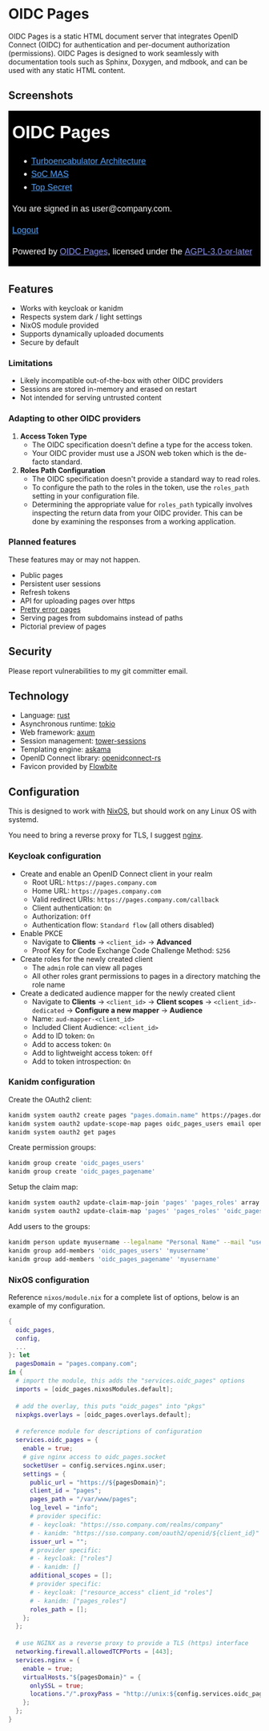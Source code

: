 # OIDC Pages

OIDC Pages is a static HTML document server that integrates OpenID Connect (OIDC) for authentication and per-document authorization (permissions).
OIDC Pages is designed to work seamlessly with documentation tools such as Sphinx, Doxygen, and mdbook, and can be used with any static HTML content.

## Screenshots

![OIDC Pages index](/screenshots/index.png?raw=true "OIDC Pages index")

## Features

- Works with keycloak or kanidm
- Respects system dark / light settings
- NixOS module provided
- Supports dynamically uploaded documents
- Secure by default

### Limitations

- Likely incompatible out-of-the-box with other OIDC providers
- Sessions are stored in-memory and erased on restart
- Not intended for serving untrusted content

### Adapting to other OIDC providers

1. **Access Token Type**
   - The OIDC specification doesn't define a type for the access token.
   - Your OIDC provider must use a JSON web token which is the de-facto standard.
2. **Roles Path Configuration**
   - The OIDC specification doesn't provide a standard way to read roles.
   - To configure the path to the roles in the token, use the `roles_path` setting in your configuration file.
   - Determining the appropriate value for `roles_path` typically involves inspecting the return data from your OIDC provider. This can be done by examining the responses from a working application.

### Planned features

These features may or may not happen.

- Public pages
- Persistent user sessions
- Refresh tokens
- API for uploading pages over https
- [Pretty error pages](https://docs.rs/tower-http/0.6.2/tower_http/services/struct.ServeDir.html#method.not_found_service)
- Serving pages from subdomains instead of paths
- Pictorial preview of pages

## Security

Please report vulnerabilities to my git committer email.

## Technology

- Language: [rust](https://www.rust-lang.org)
- Asynchronous runtime: [tokio](https://tokio.rs)
- Web framework: [axum](https://github.com/tokio-rs/axum)
- Session management: [tower-sessions](https://github.com/maxcountryman/tower-sessions)
- Templating engine: [askama](https://github.com/djc/askama)
- OpenID Connect library: [openidconnect-rs](https://github.com/ramosbugs/openidconnect-rs)
- Favicon provided by [Flowbite](https://flowbite.com/icons)

## Configuration

This is designed to work with [NixOS], but should work on any Linux OS with
systemd.

You need to bring a reverse proxy for TLS, I suggest [nginx].

### Keycloak configuration

- Create and enable an OpenID Connect client in your realm
  - Root URL: `https://pages.company.com`
  - Home URL: `https://pages.company.com`
  - Valid redirect URIs: `https://pages.company.com/callback`
  - Client authentication: `On`
  - Authorization: `Off`
  - Authentication flow: `Standard flow` (all others disabled)
- Enable PKCE
  - Navigate to **Clients** -> `<client_id>` -> **Advanced**
  - Proof Key for Code Exchange Code Challenge Method: `S256`
- Create roles for the newly created client
  - The `admin` role can view all pages
  - All other roles grant permissions to pages in a directory matching the role name
- Create a dedicated audience mapper for the newly created client
  - Navigate to **Clients** -> `<client_id>` -> **Client scopes**
    -> `<client_id>-dedicated` -> **Configure a new mapper** -> **Audience**
  - Name: `aud-mapper-<client_id>`
  - Included Client Audience: `<client_id>`
  - Add to ID token: `On`
  - Add to access token: `On`
  - Add to lightweight access token: `Off`
  - Add to token introspection: `On`

### Kanidm configuration

Create the OAuth2 client:

```bash
kanidm system oauth2 create pages "pages.domain.name" https://pages.domain.name
kanidm system oauth2 update-scope-map pages oidc_pages_users email openid profile groups
kanidm system oauth2 get pages
```

Create permission groups:

```bash
kanidm group create 'oidc_pages_users'
kanidm group create 'oidc_pages_pagename'
```

Setup the claim map:

```bash
kanidm system oauth2 update-claim-map-join 'pages' 'pages_roles' array
kanidm system oauth2 update-claim-map 'pages' 'pages_roles' 'oidc_pages_pagename' 'pagename'
```

Add users to the groups:

```bash
kanidm person update myusername --legalname "Personal Name" --mail "user@example.com"
kanidm group add-members 'oidc_pages_users' 'myusername'
kanidm group add-members 'oidc_pages_pagename' 'myusername'
```

### NixOS configuration

Reference `nixos/module.nix` for a complete list of options,
below is an example of my configuration.

```nix
{
  oidc_pages,
  config,
  ...
}: let
  pagesDomain = "pages.company.com";
in {
  # import the module, this adds the "services.oidc_pages" options
  imports = [oidc_pages.nixosModules.default];

  # add the overlay, this puts "oidc_pages" into "pkgs"
  nixpkgs.overlays = [oidc_pages.overlays.default];

  # reference module for descriptions of configuration
  services.oidc_pages = {
    enable = true;
    # give nginx access to oidc_pages.socket
    socketUser = config.services.nginx.user;
    settings = {
      public_url = "https://${pagesDomain}";
      client_id = "pages";
      pages_path = "/var/www/pages";
      log_level = "info";
      # provider specific:
      # - keycloak: "https://sso.company.com/realms/company"
      # - kanidm: "https://sso.company.com/oauth2/openid/${client_id}"
      issuer_url = "";
      # provider specific:
      # - keycloak: ["roles"]
      # - kanidm: []
      additional_scopes = [];
      # provider specific:
      # - keycloak: ["resource_access" client_id "roles"]
      # - kanidm: ["pages_roles"]
      roles_path = [];
    };
  };

  # use NGINX as a reverse proxy to provide a TLS (https) interface
  networking.firewall.allowedTCPPorts = [443];
  services.nginx = {
    enable = true;
    virtualHosts."${pagesDomain}" = {
      onlySSL = true;
      locations."/".proxyPass = "http://unix:${config.services.oidc_pages.bindPath}";
    };
  };
}
```

[NixOS]: https://nixos.org
[nginx]: https://nginx.org
